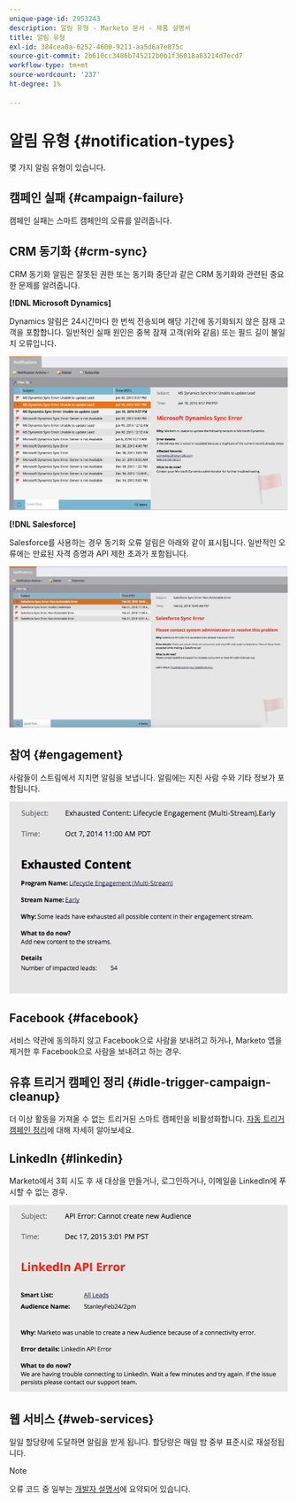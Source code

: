 ```yaml
---
unique-page-id: 2953243
description: 알림 유형 - Marketo 문서 - 제품 설명서
title: 알림 유형
exl-id: 384cea0a-6252-4600-9211-aa5d6a7e875c
source-git-commit: 2b610cc3486b745212b0b1f36018a83214d7ecd7
workflow-type: tm+mt
source-wordcount: '237'
ht-degree: 1%

---
```


# 알림 유형 {#notification-types}

몇 가지 알림 유형이 있습니다.

## 캠페인 실패  {#campaign-failure}

캠페인 실패는 스마트 캠페인의 오류를 알려줍니다.

## CRM 동기화 {#crm-sync}

CRM 동기화 알림은 잘못된 권한 또는 동기화 중단과 같은 CRM 동기화와 관련된 중요한 문제를 알려줍니다.

**[!DNL Microsoft Dynamics]**

Dynamics 알림은 24시간마다 한 번씩 전송되며 해당 기간에 동기화되지 않은 잠재 고객을 포함합니다. 일반적인 실패 원인은 중복 잠재 고객(위와 같음) 또는 필드 길이 불일치 오류입니다.

![](assets/image2016-1-20-11-3a19-3a58.png)

**[!DNL Salesforce]**

Salesforce를 사용하는 경우 동기화 오류 알림은 아래와 같이 표시됩니다. 일반적인 오류에는 만료된 자격 증명과 API 제한 초과가 포함됩니다.

![](assets/salesforcesyncerror.png)

## 참여 {#engagement}

사람들이 스트림에서 지치면 알림을 보냅니다. 알림에는 지친 사람 수와 기타 정보가 포함됩니다.

![](assets/image2014-10-14-10-3a57-3a9.png)

## Facebook {#facebook}

서비스 약관에 동의하지 않고 Facebook으로 사람을 보내려고 하거나, Marketo 앱을 제거한 후 Facebook으로 사람을 보내려고 하는 경우.

## 유휴 트리거 캠페인 정리 {#idle-trigger-campaign-cleanup}

더 이상 활동을 가져올 수 없는 트리거된 스마트 캠페인을 비활성화합니다. [자동 트리거 캠페인 정리](/help/marketo/product-docs/core-marketo-concepts/smart-campaigns/using-smart-campaigns/automatic-trigger-campaign-cleanup.md)에 대해 자세히 알아보세요.

## LinkedIn {#linkedin}

Marketo에서 3회 시도 후 새 대상을 만들거나, 로그인하거나, 이메일을 LinkedIn에 푸시할 수 없는 경우.

![](assets/linkedin.png)

## 웹 서비스 {#web-services}

일일 할당량에 도달하면 알림을 받게 됩니다. 할당량은 매일 밤 중부 표준시로 재설정됩니다.

>[!NOTE]
>
>오류 코드 중 일부는 [개발자 설명서](https://experienceleague.adobe.com/en/docs/marketo-developer/marketo/rest/error-codes)에 요약되어 있습니다.
